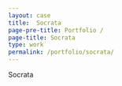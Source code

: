 ```yaml
---
layout: case
title:  Socrata
page-pre-title: Portfolio /
page-title: Socrata
type: work
permalink: /portfolio/socrata/
---
```


Socrata
